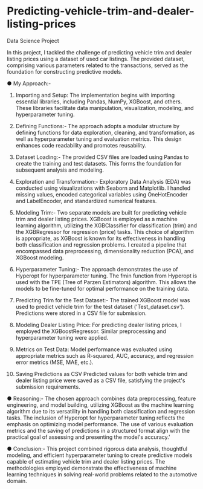 # Predicting-vehicle-trim-and-dealer-listing-prices
Data Science Project



In this project, I tackled the challenge of predicting vehicle trim and dealer
listing prices using a dataset of used car listings. The provided dataset,
comprising various parameters related to the transactions, served as the
foundation for constructing predictive models.

● My Approach:-
1. Importing and Setup:
The implementation begins with importing essential libraries, including
Pandas, NumPy, XGBoost, and others. These libraries facilitate data
manipulation, visualization, modeling, and hyperparameter tuning.

2. Defining Functions:-
The approach adopts a modular structure by defining functions for data
exploration, cleaning, and transformation, as well as hyperparameter tuning
and evaluation metrics. This design enhances code readability and
promotes reusability.

3. Dataset Loading:-
The provided CSV files are loaded using Pandas to create the training
and test datasets. This forms the foundation for subsequent analysis and
modeling.

4. Exploration and Transformation:-
Exploratory Data Analysis (EDA) was conducted using visualizations with
Seaborn and Matplotlib. I handled missing values, encoded categorical
variables using OneHotEncoder and LabelEncoder, and standardized
numerical features.

5. Modeling Trim:-
Two separate models are built for predicting vehicle trim and dealer listing
prices. XGBoost is employed as a machine learning algorithm, utilizing the
XGBClassifier for classification (trim) and the XGBRegressor for regression
(price) tasks. This choice of algorithm is appropriate, as XGBoost is known
for its effectiveness in handling both classification and regression problems.
I created a pipeline that encompassed data preprocessing, dimensionality
reduction (PCA), and XGBoost modeling.

6. Hyperparameter Tuning:-
The approach demonstrates the use of Hyperopt for hyperparameter
tuning. The fmin function from Hyperopt is used with the TPE (Tree of
Parzen Estimators) algorithm. This allows the models to be fine-tuned for
optimal performance on the training data.

7. Predicting Trim for the Test Dataset:-
The trained XGBoost model was used to predict vehicle trim for the test
dataset ('Test_dataset.csv'). Predictions were stored in a CSV file for
submission.

8. Modeling Dealer Listing Price:
For predicting dealer listing prices, I employed the XGBoostRegressor.
Similar preprocessing and hyperparameter tuning were applied.

9. Metrics on Test Data:
Model performance was evaluated using appropriate metrics such as
R-squared, AUC, accuracy, and regression error metrics (MSE, MAE, etc.).

10. Saving Predictions as CSV
Predicted values for both vehicle trim and dealer listing price were saved
as a CSV file, satisfying the project's submission requirements.

● Reasoning:-
The chosen approach combines data preprocessing, feature engineering,
and model building, utilizing XGBoost as the machine learning algorithm
due to its versatility in handling both classification and regression tasks.
The inclusion of Hyperopt for hyperparameter tuning reflects the emphasis
on optimizing model performance. The use of various evaluation metrics
and the saving of predictions in a structured format align with the practical
goal of assessing and presenting the model's accuracy.'

● Conclusion:-
This project combined rigorous data analysis, thoughtful modeling, and
efficient hyperparameter tuning to create predictive models capable of
estimating vehicle trim and dealer listing prices. The methodologies
employed demonstrate the effectiveness of machine learning techniques in
solving real-world problems related to the automotive domain.
